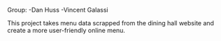 Group:
-Dan Huss
-Vincent Galassi

This project takes menu data scrapped from the dining hall website and create a more user-friendly online menu.
